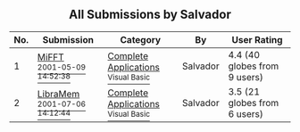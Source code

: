 ﻿<div align="center">

## All Submissions by Salvador

</div>

No.  | Submission | Category | By   | User Rating
---- | ---------- | -------- | ---- | -----------
1 | [MiFFT<br /><sup>2001-05-09 14:52:38</sup>](https://github.com/Planet-Source-Code/salvador-mifft__1-23072) | [Complete Applications<br /><sup>Visual Basic</sup>](../ByCategory/complete-applications__1-27.md) | Salvador | 4.4 (40 globes from 9 users)
2 | [LibraMem<br /><sup>2001-07-06 14:12:44</sup>](https://github.com/Planet-Source-Code/salvador-libramem__1-24788) | [Complete Applications<br /><sup>Visual Basic</sup>](../ByCategory/complete-applications__1-27.md) | Salvador | 3.5 (21 globes from 6 users)
